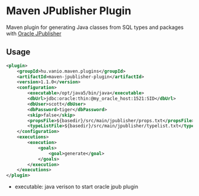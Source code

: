 Maven JPublisher Plugin
=======================

Maven plugin for generating Java classes from SQL types and packages with [Oracle JPublisher](http://docs.oracle.com/cd/B28359_01/java.111/b31226/intro.htm "Oracle JPublisher documentation")

Usage
-----
```xml
<plugin>
    <groupId>hu.vanio.maven.plugins</groupId>
    <artifactId>maven-jpublisher-plugin</artifactId>
    <version>1.1.0</version>
    <configuration>
        <executable>/opt/java5/bin/java</executable>  
        <dbUrl>jdbc:oracle:thin:@my_oracle_host:1521:SID</dbUrl>
        <dbUser>scott</dbUser>
        <dbPassword>tiger</dbPassword>
        <skip>false</skip>
        <propsFile>${basedir}/src/main/jpublisher/props.txt</propsFile>
        <typeListFile>${basedir}/src/main/jpublisher/typelist.txt</typeListFile>
    </configuration>
    <executions>
        <execution>
            <goals>
                <goal>generate</goal>
            </goals>
        </execution>
    </executions>
</plugin>
```
- executable: java verison to start oracle jpub plugin
